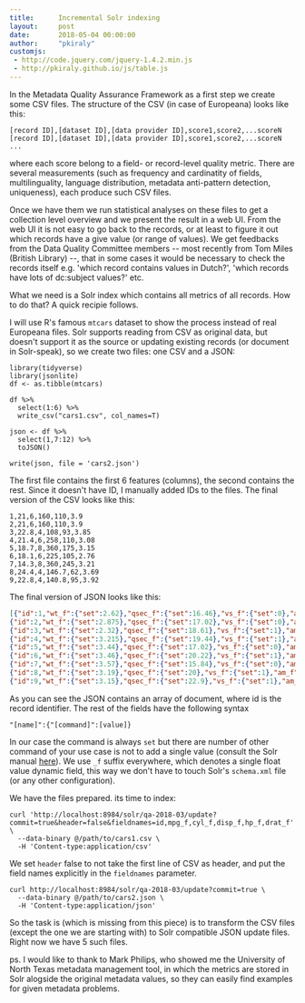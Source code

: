 ```yaml
---
title:      Incremental Solr indexing
layout:     post
date:       2018-05-04 00:00:00
author:     "pkiraly"
customjs:
 - http://code.jquery.com/jquery-1.4.2.min.js
 - http://pkiraly.github.io/js/table.js
---
```


In the Metadata Quality Assurance Framework as a first step we create some CSV files.
The structure of the CSV (in case of Europeana) looks like this:

```
[record ID],[dataset ID],[data provider ID],score1,score2,...scoreN
[record ID],[dataset ID],[data provider ID],score1,score2,...scoreN
...
```
where each score belong to a field- or record-level quality metric. There are several measurements (such as frequency
and cardinatity of fields, multilinguality, language distribution, metadata anti-pattern detection, uniqueness), 
each produce such CSV files. 

Once we have them we run statistical analyses on these files to get a collection level overview 
and we present the result in a web UI. From the web UI it is 
not easy to go back to the records, or at least to figure it out which records have a give value (or range of values).
We get feedbacks from the Data Quality Committee members -- most recently from Tom Miles (British Library) --, that
in some cases it would be necessary to check the records itself e.g. 'which record contains values in Dutch?',
'which records have lots of dc:subject values?' etc.

<!-- more -->

What we need is a Solr index which contains all metrics of all records. How to do that? A quick recipie follows.

I will use R's famous `mtcars` dataset to show the process instead of real Europeana files.
Solr supports reading from CSV as original data, but doesn't support it as the source or updating 
existing records (or document in Solr-speak), so we create two files: one CSV and a JSON:

```
library(tidyverse)
library(jsonlite)
df <- as.tibble(mtcars)

df %>%
  select(1:6) %>%
  write_csv("cars1.csv", col_names=T)

json <- df %>%
  select(1,7:12) %>%
  toJSON()

write(json, file = 'cars2.json')
```

The first file contains the first 6 features (columns), the second contains the rest. Since it doesn't have ID, I 
manually added IDs to the files. The final version of the CSV looks like this:

```CSV
1,21,6,160,110,3.9
2,21,6,160,110,3.9
3,22.8,4,108,93,3.85
4,21.4,6,258,110,3.08
5,18.7,8,360,175,3.15
6,18.1,6,225,105,2.76
7,14.3,8,360,245,3.21
8,24.4,4,146.7,62,3.69
9,22.8,4,140.8,95,3.92
```

The final version of JSON looks like this:

```JSON
[{"id":1,"wt_f":{"set":2.62},"qsec_f":{"set":16.46},"vs_f":{"set":0},"am_f":{"set":1},"gear_f":{"set":4},"carb_f":{"set":4}},
{"id":2,"wt_f":{"set":2.875},"qsec_f":{"set":17.02},"vs_f":{"set":0},"am_f":{"set":1},"gear_f":{"set":4},"carb_f":{"set":4}},
{"id":3,"wt_f":{"set":2.32},"qsec_f":{"set":18.61},"vs_f":{"set":1},"am_f":{"set":1},"gear_f":{"set":4},"carb_f":{"set":1}},
{"id":4,"wt_f":{"set":3.215},"qsec_f":{"set":19.44},"vs_f":{"set":1},"am_f":{"set":0},"gear_f":{"set":3},"carb_f":{"set":1}},
{"id":5,"wt_f":{"set":3.44},"qsec_f":{"set":17.02},"vs_f":{"set":0},"am_f":{"set":0},"gear_f":{"set":3},"carb_f":{"set":2}},
{"id":6,"wt_f":{"set":3.46},"qsec_f":{"set":20.22},"vs_f":{"set":1},"am_f":{"set":0},"gear_f":{"set":3},"carb_f":{"set":1}},
{"id":7,"wt_f":{"set":3.57},"qsec_f":{"set":15.84},"vs_f":{"set":0},"am_f":{"set":0},"gear_f":{"set":3},"carb_f":{"set":4}},
{"id":8,"wt_f":{"set":3.19},"qsec_f":{"set":20},"vs_f":{"set":1},"am_f":{"set":0},"gear_f":{"set":4},"carb_f":{"set":2}},
{"id":9,"wt_f":{"set":3.15},"qsec_f":{"set":22.9},"vs_f":{"set":1},"am_f":{"set":0},"gear_f":{"set":4},"carb_f":{"set":2}}]
```

As you can see the JSON contains an array of document, where id is the record identifier. The rest of the fields have the following syntax

```
"[name]":{"[command]":[value]}
```

In our case the command is always `set` but there are number of other command of your use case is not to add a single value (consult the Solr manual [here](https://lucene.apache.org/solr/guide/7_2/updating-parts-of-documents.html)). We use `_f` suffix everywhere, which denotes a single float value dynamic field, this way we don't have to touch Solr's `schema.xml` file (or any other configuration).

We have the files prepared. its time to index:

```
curl 'http://localhost:8984/solr/qa-2018-03/update?commit=true&header=false&fieldnames=id,mpg_f,cyl_f,disp_f,hp_f,drat_f' \
  --data-binary @/path/to/cars1.csv \
  -H 'Content-type:application/csv'
```
We set `header` false to not take the first line of CSV as header, and put the field names explicitly in the `fieldnames` parameter.

```
curl http://localhost:8984/solr/qa-2018-03/update?commit=true \
  --data-binary @/path/to/cars2.json \
  -H 'Content-type:application/json'
```

So the task is (which is missing from this piece) is to transform the CSV files (except the one we are starting with) to Solr compatible JSON update files. Right now we have 5 such files.

ps. I would like to thank to Mark Philips, who showed me the University of North Texas metadata management tool, in which
the metrics are stored in Solr alogside the original metadata values, so they can easily find examples for given 
metadata problems.
